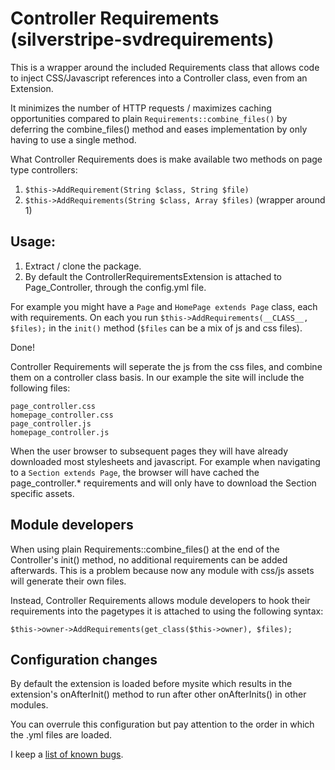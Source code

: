 Controller Requirements (silverstripe-svdrequirements)
============================
This is a wrapper around the included Requirements class that allows code to inject CSS/Javascript references into a Controller class, even from an Extension.

It minimizes the number of HTTP requests / maximizes caching opportunities compared to plain `Requirements::combine_files()` by deferring the combine_files() method and eases implementation by only having to use a single method.

What Controller Requirements does is make available two methods on page type controllers:

1. `$this->AddRequirement(String $class, String $file)`
2. `$this->AddRequirements(String $class, Array $files)` (wrapper around 1)

## Usage:

1. Extract / clone the package.
2. By default the ControllerRequirementsExtension is attached to Page_Controller, through the config.yml file. 

For example you might have a `Page` and `HomePage extends Page` class, each with requirements. On each you run
`$this->AddRequirements(__CLASS__, $files);` in the `init()` method (`$files` can be a mix of js and css files).

Done!

Controller Requirements will seperate the js from the css files, and combine them on a controller class basis. In our example the site will include the following files:
```
page_controller.css
homepage_controller.css
page_controller.js
homepage_controller.js
```

When the user browser to subsequent pages they will have already downloaded most stylesheets and javascript. For example when navigating to a `Section extends Page`, the browser will have cached the page_controller.* requirements and will only have to download the Section specific assets.

## Module developers
 
When using plain Requirements::combine_files() at the end of the Controller's init() method, no additional requirements can be added afterwards.
This is a problem because now any module with css/js assets will generate their own files.

Instead, Controller Requirements allows module developers to hook their requirements into the pagetypes it is attached to using the following syntax:

```
$this->owner->AddRequirements(get_class($this->owner), $files);
```

## Configuration changes

By default the extension is loaded before mysite which results in the extension's onAfterInit() method to run after  other onAfterInits() in other modules.

You can overrule this configuration but pay attention to the order in which the .yml files are loaded.

I keep a [list of known bugs](https://github.com/svandragt/silverstripe-svdrequirements/issues).



